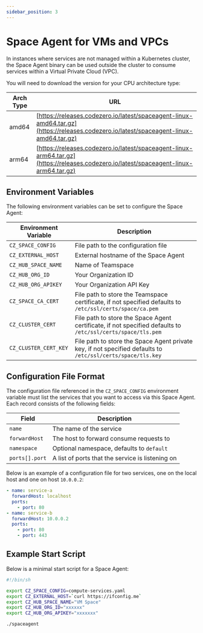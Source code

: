 ```yaml
---
sidebar_position: 3
---
```


# Space Agent for VMs and VPCs

In instances where services are not managed within a Kubernetes cluster, the Space Agent binary can be used outside the cluster to consume services within a Virtual Private Cloud (VPC).

You will need to download the version for your CPU architecture type:

| Arch Type | URL                                                                                                                                    |
| --------- | -------------------------------------------------------------------------------------------------------------------------------------- |
| amd64     | [https://releases.codezero.io/latest/spaceagent-linux-amd64.tar.gz](https://releases.codezero.io/latest/spaceagent-linux-amd64.tar.gz) |
| arm64     | [https://releases.codezero.io/latest/spaceagent-linux-arm64.tar.gz](https://releases.codezero.io/latest/spaceagent-linux-arm64.tar.gz) |

## Environment Variables

The following environment variables can be set to configure the Space Agent:

| Environment Variable  | Description                                                                                                 |
| --------------------- | ----------------------------------------------------------------------------------------------------------- |
| `CZ_SPACE_CONFIG`     | File path to the configuration file                                                                         |
| `CZ_EXTERNAL_HOST`    | External hostname of the Space Agent                                                                        |
| `CZ_HUB_SPACE_NAME`   | Name of Teamspace                                                                                           |
| `CZ_HUB_ORG_ID`       | Your Organization ID                                                                                        |
| `CZ_HUB_ORG_APIKEY`   | Your Organization API Key                                                                                   |
| `CZ_SPACE_CA_CERT`    | File path to store the Teamspace certificate, if not specified defaults to `/etc/ssl/certs/space/ca.pem`    |
| `CZ_CLUSTER_CERT`     | File path to store the Space Agent certificate, if not specified defaults to `/etc/ssl/certs/space/tls.pem` |
| `CZ_CLUSTER_CERT_KEY` | File path to store the Space Agent private key, if not specified defaults to `/etc/ssl/certs/space/tls.key` |

## Configuration File Format

The configuration file referenced in the `CZ_SPACE_CONFIG` environment variable must list the services that you want to access via this Space Agent. Each record consists of the following fields:

| Field          | Description                                      |
| -------------- | ------------------------------------------------ |
| `name`         | The name of the service                          |
| `forwardHost`  | The host to forward consume requests to          |
| `namespace`    | Optional namespace, defaults to `default`        |
| `ports[].port` | A list of ports that the service is listening on |

Below is an example of a configuration file for two services, one on the local host and one on host `10.0.0.2`:

```yaml
- name: service-a
  forwardHost: localhost
  ports:
    - port: 80
- name: service-b
  forwardHost: 10.0.0.2
  ports:
    - port: 80
    - port: 443
```

## Example Start Script

Below is a minimal start script for a Space Agent:

```bash
#!/bin/sh

export CZ_SPACE_CONFIG=compute-services.yaml
export CZ_EXTERNAL_HOST=`curl https://ifconfig.me`
export CZ_HUB_SPACE_NAME="VM Space"
export CZ_HUB_ORG_ID="xxxxxx"
export CZ_HUB_ORG_APIKEY="xxxxxxx"

./spaceagent
```
